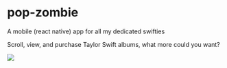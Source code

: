 # pop-zombie
A mobile (react native) app for all my dedicated swifties

Scroll, view, and purchase Taylor Swift albums, what more could you want?

![](https://github.com/Sherman-Chen/pop-zombie/blob/master/assets/ts_demo_gif.gif)
